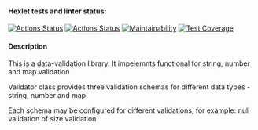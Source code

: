 #### Hexlet tests and linter status:
[![Actions Status](https://github.com/Iliatar/java-project-78/actions/workflows/hexlet-check.yml/badge.svg)](https://github.com/Iliatar/java-project-78/actions)
[![Actions Status](https://github.com/Iliatar/java-project-78/actions/workflows/main.yml/badge.svg)](https://github.com/Iliatar/java-project-78/actions)
[![Maintainability](https://api.codeclimate.com/v1/badges/c7febc4b77e3bbd37b60/maintainability)](https://codeclimate.com/github/Iliatar/java-project-78/maintainability)
[![Test Coverage](https://api.codeclimate.com/v1/badges/c7febc4b77e3bbd37b60/test_coverage)](https://codeclimate.com/github/Iliatar/java-project-78/test_coverage)

#### Description
<p>This is a data-validation library. It impelemnts functional for string, number and map validation</p>
<p>Validator class provides three validation schemas for different data types - string, number and map</p>
<p>Each schema may be configured for different validations, for example: null validation of size validation</p>
